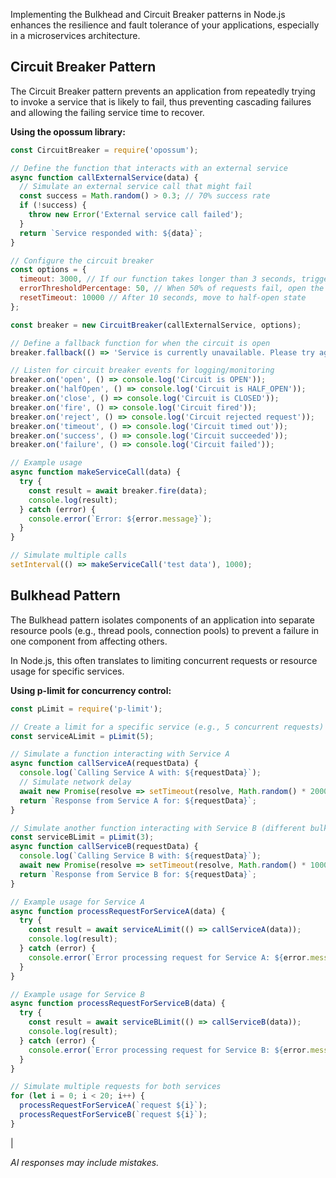Implementing the Bulkhead and Circuit Breaker patterns in Node.js enhances the resilience and fault tolerance of your applications, especially in a microservices architecture.

## Circuit Breaker Pattern

The Circuit Breaker pattern prevents an application from repeatedly trying to invoke a service that is likely to fail, thus preventing cascading failures and allowing the failing service time to recover.

**Using the opossum library:**

```javascript
const CircuitBreaker = require('opossum');

// Define the function that interacts with an external service
async function callExternalService(data) {
  // Simulate an external service call that might fail
  const success = Math.random() > 0.3; // 70% success rate
  if (!success) {
    throw new Error('External service call failed');
  }
  return `Service responded with: ${data}`;
}

// Configure the circuit breaker
const options = {
  timeout: 3000, // If our function takes longer than 3 seconds, trigger a timeout
  errorThresholdPercentage: 50, // When 50% of requests fail, open the circuit
  resetTimeout: 10000 // After 10 seconds, move to half-open state
};

const breaker = new CircuitBreaker(callExternalService, options);

// Define a fallback function for when the circuit is open
breaker.fallback(() => 'Service is currently unavailable. Please try again later.');

// Listen for circuit breaker events for logging/monitoring
breaker.on('open', () => console.log('Circuit is OPEN'));
breaker.on('halfOpen', () => console.log('Circuit is HALF_OPEN'));
breaker.on('close', () => console.log('Circuit is CLOSED'));
breaker.on('fire', () => console.log('Circuit fired'));
breaker.on('reject', () => console.log('Circuit rejected request'));
breaker.on('timeout', () => console.log('Circuit timed out'));
breaker.on('success', () => console.log('Circuit succeeded'));
breaker.on('failure', () => console.log('Circuit failed'));

// Example usage
async function makeServiceCall(data) {
  try {
    const result = await breaker.fire(data);
    console.log(result);
  } catch (error) {
    console.error(`Error: ${error.message}`);
  }
}

// Simulate multiple calls
setInterval(() => makeServiceCall('test data'), 1000);
```

## Bulkhead Pattern

The Bulkhead pattern isolates components of an application into separate resource pools (e.g., thread pools, connection pools) to prevent a failure in one component from affecting others.

In Node.js, this often translates to limiting concurrent requests or resource usage for specific services.

**Using p-limit for concurrency control:**



```javascript
const pLimit = require('p-limit');

// Create a limit for a specific service (e.g., 5 concurrent requests)
const serviceALimit = pLimit(5); 

// Simulate a function interacting with Service A
async function callServiceA(requestData) {
  console.log(`Calling Service A with: ${requestData}`);
  // Simulate network delay
  await new Promise(resolve => setTimeout(resolve, Math.random() * 2000)); 
  return `Response from Service A for: ${requestData}`;
}

// Simulate another function interacting with Service B (different bulkhead)
const serviceBLimit = pLimit(3); 
async function callServiceB(requestData) {
  console.log(`Calling Service B with: ${requestData}`);
  await new Promise(resolve => setTimeout(resolve, Math.random() * 1000));
  return `Response from Service B for: ${requestData}`;
}

// Example usage for Service A
async function processRequestForServiceA(data) {
  try {
    const result = await serviceALimit(() => callServiceA(data));
    console.log(result);
  } catch (error) {
    console.error(`Error processing request for Service A: ${error.message}`);
  }
}

// Example usage for Service B
async function processRequestForServiceB(data) {
  try {
    const result = await serviceBLimit(() => callServiceB(data));
    console.log(result);
  } catch (error) {
    console.error(`Error processing request for Service B: ${error.message}`);
  }
}

// Simulate multiple requests for both services
for (let i = 0; i < 20; i++) {
  processRequestForServiceA(`request ${i}`);
  processRequestForServiceB(`request ${i}`);
}
```

 |

*AI responses may include mistakes.*

